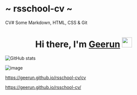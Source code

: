 # ~ rsschool-cv ~
CV# Some Markdown, HTML, CSS &amp; Git

<h1 align="center">Hi there, I'm <a href="https://geerun.github.io/rsschool-cv/" target="_blank">Geerun</a> 
<img src="https://github.com/blackcater/blackcater/raw/main/images/Hi.gif" height="32"/></h1>

![GitHub stats](https://github-readme-stats.vercel.app/api?username=geerun&show_icons=true&theme=highcontrast)

![image](https://www.codewars.com/users/Geerun/badges/large)

https://geerun.github.io/rsschool-cv/cv

https://geerun.github.io/rsschool-cv/
